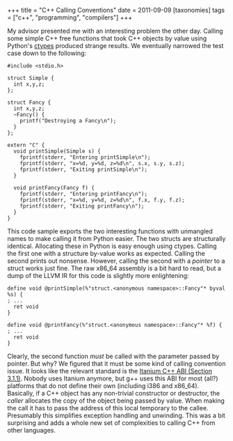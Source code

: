 +++
title = "C++ Calling Conventions"
date = 2011-09-09
[taxonomies]
tags = ["c++", "programming", "compilers"]
+++

My advisor presented me with an interesting problem the other day.
Calling some simple C++ free functions that took C++ objects by value
using Python's [ctypes](http://docs.python.org/library/ctypes.html
"ctypes") produced strange results.  We eventually narrowed the test
case down to the following:

```cpp,linenos
#include <stdio.h>

struct Simple {
  int x,y,z;
};

struct Fancy {
  int x,y,z;
  ~Fancy() {
    printf("Destroying a Fancy\n");
  }
};

extern "C" {
  void printSimple(Simple s) {
    fprintf(stderr, "Entering printSimple\n");
    fprintf(stderr, "x=%d, y=%d, z=%d\n", s.x, s.y, s.z);
    fprintf(stderr, "Exiting printSimple\n");
  }

  void printFancy(Fancy f) {
    fprintf(stderr, "Entering printFancy\n");
    fprintf(stderr, "x=%d, y=%d, z=%d\n", f.x, f.y, f.z);
    fprintf(stderr, "Exiting printFancy\n");
  }
}
```

This code sample exports the two interesting functions with unmangled
names to make calling it from Python easier.  The two structs are
structurally identical.  Allocating these in Python is easy enough
using ctypes.  Calling the first one with a structure by-value works
as expected.  Calling the second prints out nonsense.  However,
calling the second with a _pointer_ to a struct works just fine.  The
raw x86_64 assembly is a bit hard to read, but a dump of the LLVM IR for
this code is slightly more enlightening:

```asm,linenos
define void @printSimple(%"struct.<anonymous namespace>::Fancy"* byval %s) {
; ...
  ret void
}

define void @printFancy(%"struct.<anonymous namespace>::Fancy"* %f) {
; ...
  ret void
}
```

Clearly, the second function _must_ be called with the parameter
passed by pointer.  But why?  We figured that it must be some kind of
calling convention issue.  It looks like the relevant standard is the
[Itanium C++ ABI (Section 3.1.1)](http://sourcery.mentor.com/public/cxx-abi/abi.html#calls
"Itanium C++ ABI").  Nobody uses Itanium anymore, but g++ uses this
ABI for most (all?) platforms that do not define their own (including
i386 and x86_64).  Basically, if a C++ object has any non-trivial
constructor or destructor, the _caller_ allocates the copy of the
object being passed by value.  When making the call it has to pass the
address of this local temporary to the callee.  Presumably this
simplifies exception handling and unwinding.  This was a bit
surprising and adds a whole new set of complexities to calling C++
from other languages.
